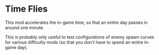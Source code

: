 Time Flies
==========

This mod accelerates the in-game time, so that an entire day passes in around
one minute.

This is probably only useful to test configurations of enemy spawn curves for
various difficulty mods (so that you don't have to spend an entire in-game
day).
